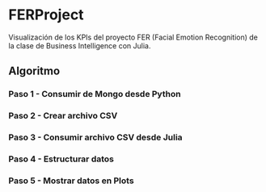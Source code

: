 # FERProject
Visualización de los KPIs del proyecto FER (Facial Emotion Recognition) de la clase de Business Intelligence con Julia.

## Algoritmo

### Paso 1 - Consumir de Mongo desde Python

### Paso 2 - Crear archivo CSV

### Paso 3 - Consumir archivo CSV desde Julia

### Paso 4 - Estructurar datos

### Paso 5 - Mostrar datos en Plots
